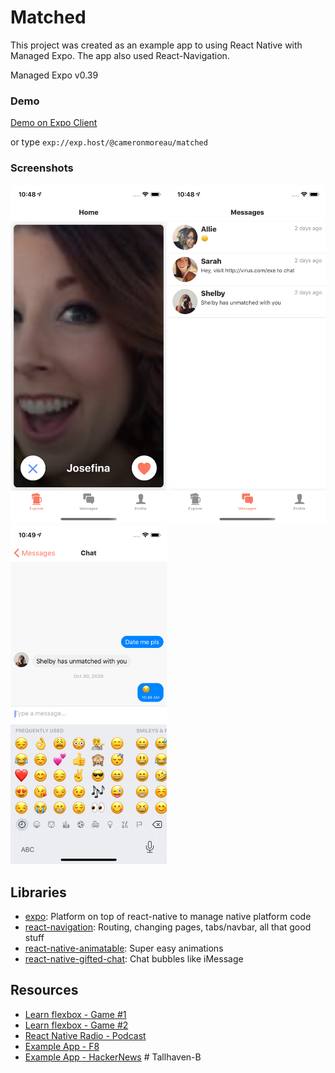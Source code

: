 # Matched

This project was created as an example app to using React Native with Managed Expo. The app also used React-Navigation.

Managed Expo v0.39

### Demo

[Demo on Expo Client](https://expo.io/@cameronmoreau/matched)

or type `exp://exp.host/@cameronmoreau/matched`

### Screenshots

<img src="screenshots/explore.png" width="250" alt="Explore" />
<img src="screenshots/messages.png" width="250" alt="Messages" />
<img src="screenshots/chat.png" width="250" alt="Chat" />

## Libraries

- [expo](https://github.com/expo/expo): Platform on top of react-native to manage native platform code
- [react-navigation](https://github.com/react-community/react-navigation): Routing, changing pages, tabs/navbar, all that good stuff
- [react-native-animatable](https://github.com/oblador/react-native-animatable): Super easy animations
- [react-native-gifted-chat](https://github.com/FaridSafi/react-native-gifted-chat): Chat bubbles like iMessage

## Resources

- [Learn flexbox - Game #1](http://flexboxfroggy.com/)
- [Learn flexbox - Game #2](http://www.flexboxdefense.com/)
- [React Native Radio - Podcast](https://devchat.tv/react-native-radio)
- [Example App - F8](https://github.com/fbsamples/f8app)
- [Example App - HackerNews](https://github.com/iSimar/HackerNews-React-Native)
#   T a l l h a v e n - B 
 
 